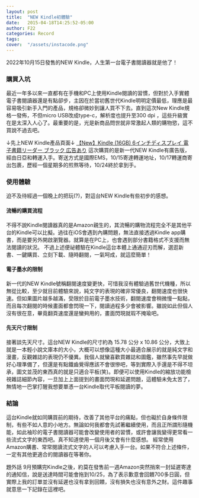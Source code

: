 ```yaml
---
layout: post
title:  "NEW Kindle初體驗"
date:   2015-04-18T14:25:52-05:00
author: F22
categories: Record
tags:	
cover:  "/assets/instacode.png"
---
```


2022年10月15日發售的NEW Kindle，人生第一台電子書閱讀器就是他了！

### 購買入坑
最近一年多以來一直都有在手機和PC上使用Kindle閱讀的習慣，但對於入手實體電子書閱讀器還是有點卻步，主因在於當初舊世代Kindle明明定價最低，理應是最容易吸引新手入門的產品，規格卻微妙到讓人買不下去。直到這次New Kindle規格一發佈，不但micro USB改成type-c，解析度也提升至300 dpi ，這些升級實在是太深入人心了。最重要的是，光是新商品問世就非常激起人類的購物慾，這不買說不過去吧。

↓先上NEW Kindle產品頁面↓
[【New】Kindle (16GB) 6インチディスプレイ 電子書籍リーダー ブラック 広告あり](https://www.amazon.co.jp/gp/product/B09SWTXTNV/)
這次購買的是新一代NEW Kindle有廣告版，經由日亞和轉運入手。寄送方式是國際EMS，10/15寄達轉運地址，10/17轉運商寄出包裹，歷經一個星期多的煎熬等待，10/24終於拿到手。

### 使用體驗
迫不及待經過一個晚上的把玩(?)，對這台NEW Kindle有些初步的感想。
#### 流暢的購買流程
不得不說Kindle閱讀器真的是Amazon親生的，其流暢的購物流程完全不是其他平台的Kindle可以比擬。過往在iOS會遇到內購問題，無法直接透過Kindle app購書，而是要另外開啟瀏覽器。就算是在PC上，也會遇到部分書籍格式不支援而無法閱讀的狀況。
不過上述便祕體驗在Kindle這台本體上通通迎刃而解，選逛新書、一鍵購買、立刻下載、隨時翻閱，一氣呵成，就這麼簡單！
#### 電子墨水的限制
新一代的NEW Kindle號稱翻閱速度變更快，可惜我沒有體驗過舊世代機種，所以無從比較，至少就目前體驗來說，純文字的表現的確非常優良，翻閱速度也很快速。但如果圖片越多越滿，受限於目前電子墨水技術，翻閱速度會稍微慢一點點，而且每次翻閱的時候畫面都會閃現一下，閱讀過程多少會被影響。雖說如此但個人沒有很在意，畢竟翻頁速度還是蠻夠用的，畫面閃現就瑕不掩瑜吧。
#### 先天尺寸限制
接著談先天尺寸。這台NEW Kindle的尺寸約為 15.78 公分 x 10.86 公分，大致上就是一本輕小說文庫本的大小，大概可以想像這種大小最適合展示的就是純文字和漫畫，反觀雜誌的表現仍不優異。我個人就蠻喜歡買雜誌和圖鑑，雖然事先早就做好心理準備了，但還是有點鐵齒覺得應該不會很慘吧，等到實際入手還是不得不坦承，圖文並茂的東西真的就是只適合平板(笑)。即便可以使用Kindle的縮放功能檢視雜誌細節內容，一旦加上上面提到的畫面閃現和延遲問題，這體驗未免太苦了，無情地一巴掌打醒我想要單憑一台Kindle取代平板閱讀的夢。

### 結論
這台Kindle就如同購買前的期待，改善了其他平台的痛點，但也礙於自身條件限制，有些不如人意的小地方。無論如何我都會先試著繼續使用，而且正所謂形隨機能，如此袖珍的電子書閱讀器可能會改變使用者的習慣，或許會讓我變得更常看一些流式文字的東西吧。真不知道使用一個月後又會有什麼感想。
經常使用Amazon購書、常常閱讀流式文字的人可以考慮入手一台。如果不符合上述條件，一定有其他更適合的閱讀器在等著你。

題外話
9月預購完Kindle之後，約莫在發售前一週Amazon突然捎來一封延遲寄達的通知信，說是送達時間可能會拖到10/25，為了表示歉意會回饋700多日圓，但實際上我的訂單並沒有延遲也沒有拿到回饋，沒有損失也沒有意外之財。這件趣事就意思一下記錄在這裡吧。

